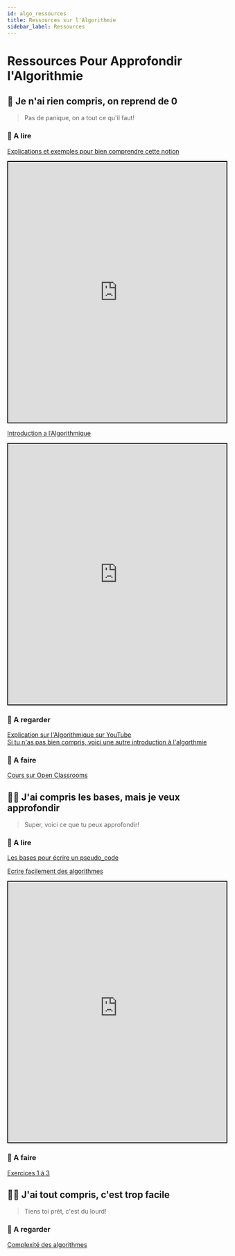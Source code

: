 ```yaml
---
id: algo_ressources
title: Ressources sur l'Algorithmie
sidebar_label: Ressources
---
```



# Ressources Pour Approfondir l'Algorithmie

## 🏁 Je n'ai rien compris, on reprend de 0
> Pas de panique, on a tout ce qu'il faut! 

### 📖 A lire

[Explications et exemples pour bien comprendre cette notion](http://villemin.gerard.free.fr/Wwwgvmm/Logique/IAalgorD.htm)
<iframe style="width:100%; height:600px; border:2px solid black" src="http://villemin.gerard.free.fr/Wwwgvmm/Logique/IAalgorD.htm"></iframe>

[Introduction a l’Algorithmique](http://pise.info/algo/introduction.htm)
<iframe style="width:100%; height:600px; border:2px solid black" src="http://pise.info/algo/introduction.htm"></iframe>

### 🍿 A regarder

[Explication sur l'Algorithmique sur YouTube](https://www.youtube.com/watch?v=fgcGdkhtUcE&list=PLU1uhUPH-DQDup76tvg6XnRjkR719AaFA)  
[Si tu n'as pas bien compris, voici une autre introduction à l'algorthmie](https://www.youtube.com/watch?v=rKkxWayZPHM)

### 🚀 A faire

[Cours sur Open Classrooms](http://openclassrooms.com/fr/courses/1467201-algorithmique-pour-lapprenti-programmeur)

## 👩‍💻 J'ai compris les bases, mais je veux approfondir
> Super, voici ce que tu peux approfondir!

### 📖 A lire

[Les bases pour écrire un pseudo_code](https://h-deb.clg.qc.ca/CLG/Cours/Bon-Pseudocode.html)


[Ecrire facilement des algorithmes](https://apprendre-la-programmation.net/debutant-ecrire-facilement-algorithme/)
<iframe style="width:100%; height:600px; border:2px solid black" src="https://apprendre-la-programmation.net/debutant-ecrire-facilement-algorithme/"></iframe>

### 🚀 A faire

[Exercices 1 à 3](./algo_exercices)

## 🏄‍♀️ J'ai tout compris, c'est trop facile
> Tiens toi prêt, c'est du lourd!

### 🍿 A regarder

[Complexité des algorithmes](https://www.youtube.com/watch?v=c2HzJEEpWmU)

